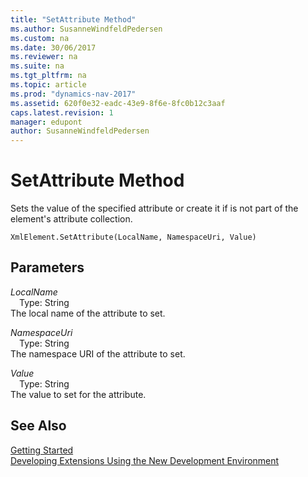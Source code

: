 ```yaml
---
title: "SetAttribute Method"
ms.author: SusanneWindfeldPedersen
ms.custom: na
ms.date: 30/06/2017
ms.reviewer: na
ms.suite: na
ms.tgt_pltfrm: na
ms.topic: article
ms.prod: "dynamics-nav-2017"
ms.assetid: 620f0e32-eadc-43e9-8f6e-8fc0b12c3aaf
caps.latest.revision: 1
manager: edupont
author: SusanneWindfeldPedersen
---
```


# SetAttribute Method
Sets the value of the specified attribute or create it if is not part of the element's attribute collection.  
```  
XmlElement.SetAttribute(LocalName, NamespaceUri, Value)  
```  
## Parameters
*LocalName*    
&emsp;Type: String  
The local name of the attribute to set.  
  
*NamespaceUri*    
&emsp;Type: String  
The namespace URI of the attribute to set.  
  
*Value*    
&emsp;Type: String  
The value to set for the attribute.  
  
## See Also
[Getting Started](../devenv-get-started.md)  
[Developing Extensions Using the New Development Environment](../devenv-dev-overview.md)  
